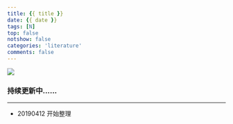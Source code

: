 ```yaml
---
title: {{ title }}
date: {{ date }}
tags: [N]
top: false
notshow: false
categories: 'literature'
comments: false
---
```


![](http://cdn.xranzhao.cn/BR.png)

<!-- more -->

### 持续更新中......



---

- 20190412 开始整理

